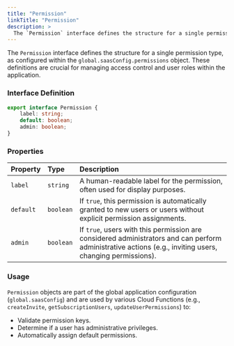 ```yaml
---
title: "Permission"
linkTitle: "Permission"
description: >
  The `Permission` interface defines the structure for a single permission type in the application's configuration.
---
```


The `Permission` interface defines the structure for a single permission type, as configured within the `global.saasConfig.permissions` object. These definitions are crucial for managing access control and user roles within the application.

### Interface Definition

```typescript
export interface Permission {
    label: string;
    default: boolean;
    admin: boolean;
}
```

### Properties

| Property  | Type      | Description                                                              |
| :-------- | :-------- | :----------------------------------------------------------------------- |
| `label`   | `string`  | A human-readable label for the permission, often used for display purposes. |
| `default` | `boolean` | If `true`, this permission is automatically granted to new users or users without explicit permission assignments. |
| `admin`   | `boolean` | If `true`, users with this permission are considered administrators and can perform administrative actions (e.g., inviting users, changing permissions). |

### Usage

`Permission` objects are part of the global application configuration (`global.saasConfig`) and are used by various Cloud Functions (e.g., `createInvite`, `getSubscriptionUsers`, `updateUserPermissions`) to:

*   Validate permission keys.
*   Determine if a user has administrative privileges.
*   Automatically assign default permissions.
